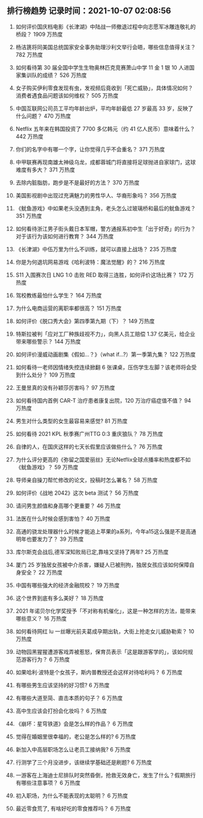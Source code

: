 
## 排行榜趋势 记录时间：2021-10-07 02:08:56
  
  1. 如何评价国庆档电影《长津湖》中陆战一师撤退过程中向志愿军冰雕连敬礼的桥段？ 1909 万热度
    
  2. 杨洁篪将同美国总统国家安全事务助理沙利文举行会晤，哪些信息值得关注？ 782 万热度
    
  3. 如何看待第 30 届全国中学生生物奥林匹克竞赛萧山中学 11 金 1 银 10 人进国家集训队的成绩？ 526 万热度
    
  4. 女子购买伊利零食发现有虫，发视频后竟收到「死亡威胁」，具体情况如何？消费者遇食品问题该如何维权？ 505 万热度
    
  5. 中国互联网公司员工平均年龄出炉，平均年龄最低 27 岁最高 33 岁，反映了什么问题？ 470 万热度
    
  6. Netflix 五年来在韩国投资了 7700 多亿韩元（约 41 亿人民币）意味着什么？ 442 万热度
    
  7. 你们的名字中有哪一个字，让你觉得几乎不会重名？ 371 万热度
    
  8. 中甲联赛再现南雄太神级乌龙，成都蓉城门将直接将足球抛进自家球门，这球难度有多大？ 371 万热度
    
  9. 去除内脏脂肪，跑步是不是最好的方法？ 370 万热度
    
  10. 美国影视剧中出现过充满魅力的男性华人、华裔形象吗？ 356 万热度
    
  11. 《鱿鱼游戏》中如果老头没遇到主角，老头怎么过玻璃桥和最后的鱿鱼游戏？ 351 万热度
    
  12. 如何看待浙江男子街头戴日本军帽，警方通报系初中生「出于好奇」的行为？对于该行为该如何进行教育？ 344 万热度
    
  13. 《长津湖》中伍万里为什么不训练，就可以直接上战场？ 235 万热度
    
  14. 你是为何退坑网易游戏《哈利波特：魔法觉醒》的？ 216 万热度
    
  15. S11 入围赛次日 LNG 1:0 击败 RED 取得三连胜，如何评价这场比赛？ 172 万热度
    
  16. 驾校教练最怕什么学生？ 164 万热度
    
  17. 为什么电商运营的离职率都很高？ 151 万热度
    
  18. 如何评价《脱口秀大会》第四季第九期（下）？ 149 万热度
    
  19. 特斯拉被判「应对工厂种族歧视不力」，向黑人员工赔偿 1.37 亿美元，给企业带来哪些警示？ 144 万热度
    
  20. 如何评价漫威动画剧集《假如…？》（what if...?）第一季第九集？ 122 万热度
    
  21. 如何看待一老师因情绪失控连续掀翻 6 张课桌，压伤学生左脚？该老师将会受到什么处分？ 109 万热度
    
  22. 王曼昱真的没有孙颖莎厉害吗？ 97 万热度
    
  23. 如何看待国内首例 CAR-T 治疗患者康复出院，120 万治疗癌症值不值？ 94 万热度
    
  24. 男生对什么类型的女生最容易来感觉? 81 万热度
    
  25. 如何看待 2021 KPL 秋季赛广州TTG 0:3 重庆狼队？ 78 万热度
    
  26. 自律的人，在国庆这样的七天长假里应该做些什么？ 76 万热度
    
  27. 为什么评分更高的《弥留之国爱丽丝》无论Netflix全球点播率和热度都不如《鱿鱼游戏》？ 59 万热度
    
  28. 导师亲自操刀帮忙修改的论文，投稿时怎么署名？ 58 万热度
    
  29. 如何评价《战地 2042》这次 beta 测试？ 56 万热度
    
  30. 请问男生颜值和身高哪个更重要？ 46 万热度
    
  31. 法医在什么时候会感到害怕？ 40 万热度
    
  32. 高通的骁龙处理器什么时候才能追上苹果的a系列，今年a15这么强是不是高通明年也要发力了？ 39 万热度
    
  33. 库尔斯克会战后,德军深知败局已定,靠啥又坚持了两年? 25 万热度
    
  34. 厦门 25 岁独居女孩被中介杀害，嫌疑人已被刑拘，独居女孩应该如何保障自身安全？ 22 万热度
    
  35. 中国有哪些强大的经济金融院校？ 19 万热度
    
  36. 这个世界到底有多么美好？ 18 万热度
    
  37. 2021 年诺贝尔化学奖授予「不对称有机催化」，这是一种怎样的方法，能带来哪些意义？ 16 万热度
    
  38. 如何看待网红 lu 一丝曝光前夫葛成孕期出轨，大街上抢走女儿威胁勒索？ 10 万热度
    
  39. 动物园黑猩猩遭游客戏弄被惹怒，保育员表示「这是跟游客学的」，该如何规范游客行为？ 6 万热度
    
  40. 如果哈利·波特是个女孩子，斯内普教授还会这样对待哈利吗？ 6 万热度
    
  41. 有哪些男生应该坚持的好习惯? 6 万热度
    
  42. 有哪些大道至简、直击本质的句子？ 6 万热度
    
  43. 高中生应该会打扮会化妆吗？ 6 万热度
    
  44. 《崩坏：星穹铁道》会是怎么样的作品？ 6 万热度
    
  45. 觉得在婚姻里很幸福的，老公是怎么样的? 6 万热度
    
  46. 新加入中高层职场怎么让老员工接纳我? 6 万热度
    
  47. 行测学了三个月没进步，该继续学基础还是刷题? 6 万热度
    
  48. 一游客在上海迪士尼排队时突然昏倒，抢救无效身亡，发生了什么？假期旅行有哪些注意事项？ 6 万热度
    
  49. 初入职场，为什么不能表现的太聪明？ 6 万热度
    
  50. 最近零食荒了, 有啥好吃的零食推荐吗？ 6 万热度
    
